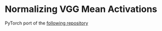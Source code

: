 # Normalizing VGG Mean Activations

PyTorch port of the [following repository](https://github.com/corleypc/vgg-normalize)
